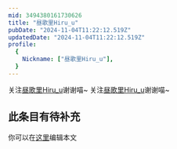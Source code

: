 ```yaml
---
mid: 3494380161730626
title: "昼歌里Hiru_u"
pubDate: "2024-11-04T11:22:12.519Z"
updatedDate: "2024-11-04T11:22:12.519Z"
profile:
  {
    Nickname: ["昼歌里Hiru_u"],
  }
---
```


关注[昼歌里Hiru_u](https://space.bilibili.com/3494380161730626)谢谢喵~ 关注[昼歌里Hiru_u](https://space.bilibili.com/3494380161730626)谢谢喵~

## 此条目有待补充
你可以在[这里](https://github.com/Yuhanawa/VTuber.ICU-Content/edit/master/v/昼歌里Hiru_u/index.md)编辑本文
